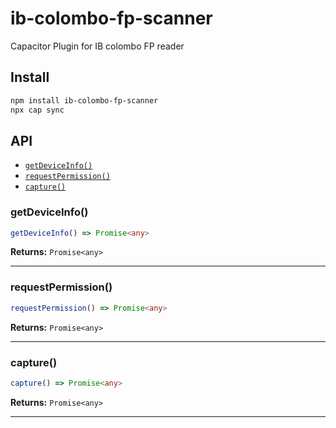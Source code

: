 # ib-colombo-fp-scanner

Capacitor Plugin for IB colombo FP reader

## Install

```bash
npm install ib-colombo-fp-scanner
npx cap sync
```

## API

<docgen-index>

* [`getDeviceInfo()`](#getdeviceinfo)
* [`requestPermission()`](#requestpermission)
* [`capture()`](#capture)

</docgen-index>

<docgen-api>
<!--Update the source file JSDoc comments and rerun docgen to update the docs below-->

### getDeviceInfo()

```typescript
getDeviceInfo() => Promise<any>
```

**Returns:** <code>Promise&lt;any&gt;</code>

--------------------


### requestPermission()

```typescript
requestPermission() => Promise<any>
```

**Returns:** <code>Promise&lt;any&gt;</code>

--------------------


### capture()

```typescript
capture() => Promise<any>
```

**Returns:** <code>Promise&lt;any&gt;</code>

--------------------

</docgen-api>
